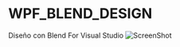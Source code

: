 # WPF_BLEND_DESIGN
Diseño con Blend For Visual Studio
![ScreenShot](https://raw.github.com/Gamas-G/WPF_BLEND_DESIGN/master/Screen/Pantalla1.png)
